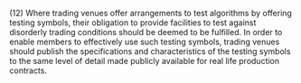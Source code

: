 (12) Where trading venues offer arrangements to test algorithms by offering testing symbols, their obligation to provide facilities to test against disorderly trading conditions should be deemed to be fulfilled. In order to enable members to effectively use such testing symbols, trading venues should publish the specifications and characteristics of the testing symbols to the same level of detail made publicly available for real life production contracts.
